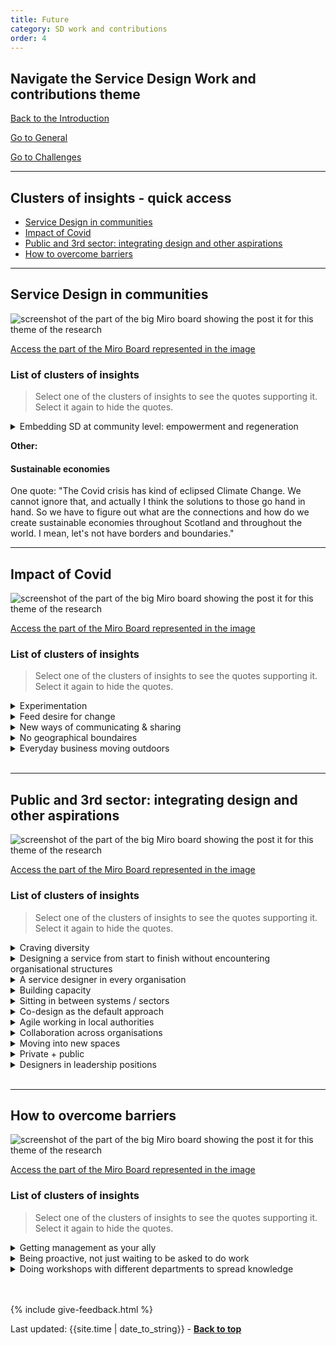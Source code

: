 ```yaml
---
title: Future
category: SD work and contributions
order: 4
---
```



<div class="item-nav">
<h2>Navigate the Service Design Work and contributions theme</h2>
   <p><span><a href="/practitioner-stories/SD-work-contributions/intro">Back to the Introduction</a></span></p>
   <p><span><a href="/practitioner-stories/SD-work-contributions/general">Go to General</a></span></p>
   <p><span><a href="/practitioner-stories/SD-work-contributions/challenges">Go to Challenges</a></span></p>
</div>

<hr class="big">

## Clusters of insights - quick access

- [Service Design in communities](#service-design-in-communities)
- [Impact of Covid](#impact-of-covid)
- [Public and 3rd sector: integrating design and other aspirations](#public-and-3rd-sector-integrating-design-and-other-aspirations)
- [How to overcome barriers](#how-to-overcome-barriers)

<hr class="big">


## Service Design in communities


![screenshot of the part of the big Miro board showing the post it for this theme of the research](/practitioner-stories/images/SDwork/SDwork-fut1.png)
<p><a href="https://miro.com/app/board/o9J_ldOzA14=/?moveToWidget=3074457352333735767&cot=14" target="_blank">Access the part of the Miro Board represented in the image</a></p>

### List of clusters of insights

> Select one of the clusters of insights to see the quotes supporting it. Select it again to hide the quotes.

 <details>
 <summary>Embedding SD at community level: empowerment and regeneration</summary>
 <ul>
    <li>In the future, we have to think about how we can introduce and encourage service design at the micro-level, the level of communities and small community organisations</li>
    <li>We need to think about it in terms of education and schools. We need to think about it in terms of healthcare in the community. [...] We have to think about how the big problems that face Scotland in terms of homelessness, the drugs crisis - How those communities directly affected  can design solutions to those problems</li>
    <li> If Service Design focused on the regeneration of communities through community participation, I think it would be a really exciting thing because you would start to realise that most of the places are not designed for the people that actually live there</li>
    <li>For me, community is the solution; they are not the problem. [...] The future is local and community-led. And if anything brings that home, it's now. [...] when we look at whatever is coming next, [...] you've got to be ready, you have to start thinking collaboratively and enter the big picture long term and be proactive. We'll see how it goes</li>
    <li>Every health condition is unique, every patient is unique as our doctors tell us very often. But things like booking an appointment happens over and over again, every single day in so many different places. So if we actually set out and sort out how does that work well for a patient, for staff, for the system - so that all three get a good deal out of this and we back that up with the software we design, the data we need for it all. We have it and that is a pattern that we can adjust and adapt of course, but it works. And so this is a massive potential compared to even other countries where healthcare is more siloed, because... like in the USA you go to a different hospital which is a different company every single time. So the NHS has a massive opportunity there and I think it is about realising that</li>
 </ul>
 </details>

**Other:**

#### Sustainable economies

One quote: "The Covid crisis has kind of eclipsed Climate Change. We cannot ignore that, and actually I think the solutions to those go hand in hand. So we have to figure out what are the connections and how do we create sustainable economies throughout Scotland and throughout the world. I mean, let's not have borders and boundaries."



<hr class="big">

## Impact of Covid

![screenshot of the part of the big Miro board showing the post it for this theme of the research](/practitioner-stories/images/SDwork/SDwork-fut2.png)
<p><a href="https://miro.com/app/board/o9J_ldOzA14=/?moveToWidget=3074457352333741316&cot=14" target="_blank">Access the part of the Miro Board represented in the image</a></p>


### List of clusters of insights

> Select one of the clusters of insights to see the quotes supporting it. Select it again to hide the quotes.
 <details>
 <summary>Experimentation</summary>
 <ul>
    <li>One of the hopes are [that] the situation we are just in will soften harden minds to be a bit more open, you know, getting away from that hard set mind.  You go: look, what do you have to lose? let's make a wee pilot group and go and test this, you'll see the results. That's what I would like to see</li>
 </ul>
 </details>
  <details>
 <summary>Feed desire for change</summary>
 <ul>
    <li>[We should] put the emphasis on what are you learning this week; what should the future cities look like? And it is really important that we hang on to those perspectives, because in 6 months time we might have forgotten that idealism that we had about how we could do things differently. And so, that’s something that we have to be very careful about. At the moment, we're all thinking about how to do things in different ways because we have to. Well, let’s not forget that, let's capture it to keep reminding us. Because again, it's that thing about power. Because those in power want us to forget those things, right? So we have to make sure that we don't</li>
 </ul>
 </details>
  <details>
 <summary>New ways of communicating & sharing</summary>
 <ul>
    <li>Think the Covid crisis has opened our eyes to different ways of communicating and sharing and doing this kind of work</li>
 </ul>
 </details>
  <details>
 <summary>No geographical boundaires</summary>
 <ul>
    <li>Yeah, I quite like that now, services not having geographical boundaries</li>
 </ul>
 </details>
  <details>
 <summary>Everyday business moving outdoors</summary>
 <ul>
    <li>I think coronavirus has kicked us into thinking of outside spaces, [like] pop ups. The way businesses operate have massively had to rethink but I think Scotland was particularly bad, compared to part of England, that have things like markets, pop up spaces, food markets, these don't really exist in Scotland. You have the odd farmers market or Sunday market, but I feel when you walk around London you can almost have these things every day. [...] I think the coronavirus made us think how we use outside spaces, but we can do a lot more [for] being able to trade very quickly without having the premises</li>
 </ul>
 </details>
<br>


<hr class="big">

## Public and 3rd sector: integrating design and other aspirations

![screenshot of the part of the big Miro board showing the post it for this theme of the research](/practitioner-stories/images/SDwork/SDwork-fut3.png)
<p><a href="https://miro.com/app/board/o9J_ldOzA14=/?moveToWidget=3074457352333735749&cot=14" target="_blank">Access the part of the Miro Board represented in the image</a></p>


### List of clusters of insights

> Select one of the clusters of insights to see the quotes supporting it. Select it again to hide the quotes.
 <details>
 <summary>Craving diversity</summary>
 <ul>
    <li>It would contribute quite a lot to the retentions. I feel like for service designer and user researcher, because we all are young people. We would never envision ourselves being in a job for twenty years. This is how [my organisation] operates and I‘m sure other organisations in the public sector as well, just assuming that this is not a job for life and having these other opportunities</li>
    <li>It would contribute quite a lot to the retentions. I feel like for service designer and user researcher, because we all are young people. We would never envision ourselves being in a job for twenty years. This is how [my organisation] operates and I‘m sure other organisations in the public sector as well, just assuming that this is not a job for life and having these other opportunities</li>
 </ul>
 </details>
  <details>
 <summary>Designing a service from start to finish without encountering organisational structures</summary>
 <ul>
    <li>My dream, where I want to get to with the [organisation], is like classic service design fashion, like the gov.uk model. Completing a service from start to finish without ever encountering the organisational structure. We‘re so far away from that</li>
 </ul>
 </details>
  <details>
 <summary>A service designer in every organisation</summary>
 <ul>
    <li>I think there should be a service designer in every organisation. I think there should be someone who brings a different perspective  in every organisation.  That's the gap,  but it is also the dream, isn’t it? [...] I suppose I want to see it everywhere. I would like to see  that every organisation has access to a service designer or tools to support service design</li>
    <li>I'd like to see embedded designer in organisation, like in planning for example, for 6 months, 9 months for example, going through a phase where folks are with them in lots of way. Why can't a founder be part of that and a person from the community to learn, or take a courses or whatever else, to get that skills set</li>
    <li>Something that is more mature, slightly more evolved, more sophisticated and realistic. Sometimes I think that it is still a novelty, it is not a core part of how people work. So i think having that more centralised core aspect would be really fascinating. You know, like technical architects now... oh yeah, it’s just a technical architect. If you have any sort of technical capability you need to have an architect and developers. But designers are often still ‘nice to have’ not a ‘must have’. Moving into that ‘must have’ space would be really positive. And that relationship being more sophisticated in thinking about the domain in which it is operating in and how we handle its complexity</li>
 </ul>
 </details>
  <details>
 <summary>Building capacity</summary>
 <ul>
    <li>For the 3rd sector it can be quite difficult especially for things like funding and things like that? to get the right skills in, and to keep them in</li>
    <li>It’s almost like we don’t have to talk about it anymore. It’s a thing that is just in the bones of how we work. It is inherently that shared language. That we’ve been able to demonstrate that we can do this stuff, and it is not something that we are trying to persuade people think about. It is not something we are having to use all these labels for, it’;s just how we work. And that is across the entire public sector. You know, that I could speak to someone who were procuring a service from the public sector, and they know. They think and they know what is important in terms of public services in Scotland. That’s ‘we don’t need to exist anymore’. We just are</li>
    <li>How it works with contractors, and private sector as well, a lot of PS and 3rd sector are now starting to see design roles still on quite short terms contracts quite often, but if you have an internal teams and then you are getting a contractor, how do they work together and make it collaborative and work together and not against each other? There is a positive intent but then how do you make it easier for people to actually do that and properly embed it</li>
    <li>You do need a kind of ecosystem of agency and external and you need capability - like I don’t think anyone is the right, one or the other,</li>
 </ul>
 </details>
  <details>
 <summary>Sitting in between systems / sectors</summary>
 <ul>
    <li>[The way] we procure design work is that there are projects for designers to get involved within like health care, or social care, or housing, or transport. We‘re not yet at a stage, where we can put someone in the middle of all of those things. Those things will always joint up together, and you will always be at the edge of one leaning into another, and that will be where projects make sense. But what if we would encourage people to do design work that actively joins them up so that our health care, social care, and transport systems are actually designed together. [Having] designers [and] design teams to sit in between so that we‘re less siloed</li>
 </ul>
 </details>
  <details>
 <summary>Co-design as the default approach</summary>
 <ul>
    <li>So, being able to have a culture, where we got [SD] as a default, that is the way you do it, design is just part of the day job, not something special or unusual. That is where I would like to see the future. Co-design for most of the things, whatever form it takes. Just having that as our default working pattern would be good. [...] co-design and bringing people in at day one should be your first go to</li>
 </ul>
 </details>
  <details>
 <summary>Agile working in local authorities</summary>
 <ul>
    <li>Why is there not an agile team in my local authority that works across silos and just when the data come in, a given task on a service and do something with that and go do! Again this seems to be these simple things that seem to be at odds when it comes to councils. I'd like to see local authorities etc.. really taking this on. In other words, it's really that consistency across the piece that will help to break silos, it's about efficiencies, not just in budgets but to make sure the service fits the need, and I think particularly now more than ever</li>
 </ul>
 </details>
  <details>
 <summary>Collaboration across organisations</summary>
 <ul>
    <li>Lots of different organisations are coming together to look at the same issue. So let’s say there’s a consultation or an engagement piece, then all these organisations should be doing it together rather than separately. Instead of asking ‘what is the public experience of X organisation in Scotland during lockdown’ we could be asking ‘What is the public experience of public services during lockdown. If we’re all doing that research together, we design much better public services and then the public engages with us once rather than four times. So there has been conversation about this for a long time but nothing really happening</li>
    <li> I think what I would like to see is collaboration between all of them and in particular getting the third sector involved</li>
   <li>Seeing collaboration as a new target operating model for public sector organisations [...] a new model for organisational structure or how we behave with each other. Then I think, lots more stuff would happen</li>
 </ul>
 </details>
  <details>
 <summary>Moving into new spaces</summary>
 <ul>
    <li>I would love people to explore new interesting places where designers are needed, where they’ve not been previously included. I want people to feel brave enough to invite themselves in to those places. And to start seeing themselves as people who can help to solve problems. I‘m quite excited about the different types of designers, that we can have in the future</li>
    <li>How do you feel about activism?  How do you feel about being a designer within the black lives matter movement?  Taking all your skills for storytelling and prototyping and making things real and actually applying that towards climate emergency or towards some form of activism that probably needs designers but doesn’t necessarily know how to ask for them. We tend to think of becoming a designer and joining an agency or joining a team, but could it be more fluid? Could the skill set of being a facilitator, of being a storyteller, of being a problem solver, fit in so many more things that need to be advanced very quickly at the moment. I‘m quite excited about that. I try to push other people into jobs, which I would wish to be brave enough to do</li>
 </ul>
 </details>
  <details>
 <summary>Private + public</summary>
 <ul>
    <li>More aligned and much closer working together. Public sector is not always the right place and doesn't have the resources to deliver on a lot of the service needs of citizens, private sector doesn't always have the perspective and the right driver in order to deliver for citizens needs, so there needs to be much more integration between the two [public / private].  I think we are quite impressive in Scotland still but there are opportunities to do more</li>
    <li>You know they sometime do a chunk of work in discovery but then a different company does something else and at each stage, it's like a whole process, which is not the best way of doing it.  I think it's good that there is a SAtSD because, there is the intent there, but I think in order for it to really have impact, it's like something has to change to enable that to happen I think, there is bit of a disconnect between that, so in order to really help that approach to happen PS and 3rd sector work together to do certain things, because there is a lot of overlap in service where other organisations signpost and things like that, but there are all doing their separate design of things</li>
 </ul>
 </details>
  <details>
 <summary>Designers in leadership positions</summary>
 <ul>
    <li>I want to see more people in design leadership positions. I want to see more women in design leadership positions. The side projects I choose to do in my spare time, are helping to build up that community of people to be the potential future design leaders</li>
    <li> We want to see more designers work their way into leadership within organisations. [...]  Actually, having design leadership at a level can help to steer an organisation. As so many of our organisations are going to need adapting in years to come if not already. So, how can design be seen as a helpful skill and tool to manage that</li>
 </ul>
 </details>
<br>



<hr class="big">

## How to overcome barriers

![screenshot of the part of the big Miro board showing the post it for this theme of the research](/practitioner-stories/images/SDwork/SDwork-fut4.png)
<p><a href="https://miro.com/app/board/o9J_ldOzA14=/?moveToWidget=3074457352333735897&cot=14" target="_blank">Access the part of the Miro Board represented in the image</a></p>


### List of clusters of insights

> Select one of the clusters of insights to see the quotes supporting it. Select it again to hide the quotes.
 <details>
 <summary>Getting management as your ally</summary>
 <ul>
    <li>Which again had its pitfalls, but it also had its benefits in the fact that whenever we introduced it to large scale projects or transformations there was an ally to it, we didn’t have to explain the benefits to it although we would have enough examples to call upon. So, there were two sides of the coin. We got attraction to it quite quickly, while others were struggling more to try to prove the benefit</li>
 </ul>
 </details>
 <details>
 <summary>Being proactive, not just waiting to be asked to do work</summary>
 <ul>
    <li>My aspiration is if I just do the work for myself, [...] I am just starting to work out what a good [service] looks like and designing for service by myself without anyone telling me to do it. And I will continue doing that. And then if some decision comes in, some commission, I can say ‘oh, is it about [this service]? This is what I know about [it]’. And so I front load my own process, in that way I can say, ‘ and actually all of this is evidence based, this is what I’ve done. So that’s a way to be quick and respond without just-- it’s being proactive rather than just rushing around from all these different things [48:59 not sure what she says] and trying to like feed them all. It’s almost impossible and you always end up doing slightly shitty work cause everything is a rush, and other people will be faster cause they are not doing a proper design process. So I think that’s my current tactic. Can I form load it all, and in the meantime, well right now I’m not really asked to do much on products or projects. But if I am, I’ll do my best. But my priority should be the front-loading or the establishing all these patterns and all this. Which I don’t know if it is possible, it seems like a vast job. But I feel like I can make more difference on that than going to advocate for design on a product that needs to be shifted in two weeks</li>
 </ul>
 </details>
  <details>
 <summary>Doing workshops with different departments to spread knowledge</summary>
 <ul>
    <li>And we had consultants to help to be able to do that and they also went on to do three or four workshops in different areas with different people. So, education and health as well to do some workshops there, which helped us to gain and spread the knowledge of it a bit</li>
 </ul>
 </details>

<br><br>
{% include give-feedback.html %}

<div>Last updated: {{site.time | date_to_string}} - <a href="#"><strong>Back to top</strong></a></div>

<!--

<a href="" target="_blank"></a>

-->